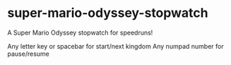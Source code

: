 # super-mario-odyssey-stopwatch
A Super Mario Odyssey stopwatch for speedruns!

Any letter key or spacebar for start/next kingdom
Any numpad number for pause/resume
